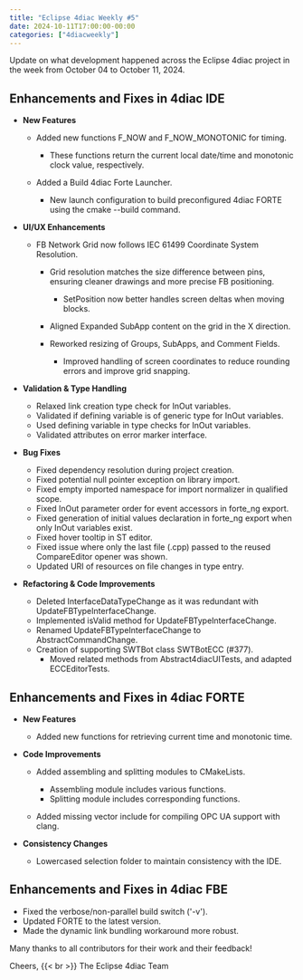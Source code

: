 ```yaml
---
title: "Eclipse 4diac Weekly #5"
date: 2024-10-11T17:00:00-00:00
categories: ["4diacweekly"]
---
```


Update on what development happened across the Eclipse 4diac project in the week from October 04 to October 11, 2024.

## Enhancements and Fixes in 4diac IDE

- **New Features**
  - Added new functions F_NOW and F_NOW_MONOTONIC for timing.
    - These functions return the current local date/time and monotonic clock value, respectively.
      
  - Added a Build 4diac Forte Launcher.
    - New launch configuration to build preconfigured 4diac FORTE using the cmake --build command.

- **UI/UX Enhancements**
  - FB Network Grid now follows IEC 61499 Coordinate System Resolution.
    - Grid resolution matches the size difference between pins, ensuring cleaner drawings and more precise FB positioning.
	  - SetPosition now better handles screen deltas when moving blocks.

    - Aligned Expanded SubApp content on the grid in the X direction.
    - Reworked resizing of Groups, SubApps, and Comment Fields.
      - Improved handling of screen coordinates to reduce rounding errors and improve grid snapping.

- **Validation & Type Handling**
  - Relaxed link creation type check for InOut variables.
  - Validated if defining variable is of generic type for InOut variables.
  - Used defining variable in type checks for InOut variables.
  - Validated attributes on error marker interface.

- **Bug Fixes**
  - Fixed dependency resolution during project creation.
  - Fixed potential null pointer exception on library import.
  - Fixed empty imported namespace for import normalizer in qualified scope.
  - Fixed InOut parameter order for event accessors in forte_ng export.
  - Fixed generation of initial values declaration in forte_ng export when only InOut variables exist.
  - Fixed hover tooltip in ST editor.
  - Fixed issue where only the last file (.cpp) passed to the reused CompareEditor opener was shown.
  - Updated URI of resources on file changes in type entry.
  
- **Refactoring & Code Improvements**
  - Deleted InterfaceDataTypeChange as it was redundant with UpdateFBTypeInterfaceChange.
  - Implemented isValid method for UpdateFBTypeInterfaceChange.
  - Renamed UpdateFBTypeInterfaceChange to AbstractCommandChange.
  - Creation of supporting SWTBot class SWTBotECC (#377).
    - Moved related methods from Abstract4diacUITests, and adapted ECCEditorTests.

## Enhancements and Fixes in 4diac FORTE

- **New Features**
  - Added new functions for retrieving current time and monotonic time.

- **Code Improvements**
  - Added assembling and splitting modules to CMakeLists.
    - Assembling module includes various functions.
    - Splitting module includes corresponding functions.
      
  - Added missing vector include for compiling OPC UA support with clang.

- **Consistency Changes**
  - Lowercased selection folder to maintain consistency with the IDE.

## Enhancements and Fixes in 4diac FBE

- Fixed the verbose/non-parallel build switch ('-v').
- Updated FORTE to the latest version.
- Made the dynamic link bundling workaround more robust.


Many thanks to all contributors for their work and their feedback!

Cheers, {{< br >}}
The Eclipse 4diac Team
